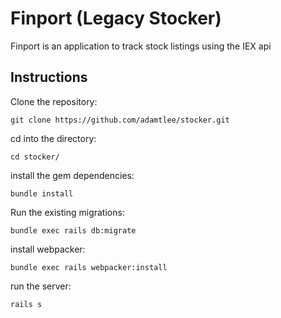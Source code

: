 # Finport (Legacy Stocker) 

Finport is an application to track stock listings using the IEX api

## Instructions
Clone the repository:   
```
git clone https://github.com/adamtlee/stocker.git
```
cd into the directory: 
```
cd stocker/
```
install the gem dependencies:
```
bundle install
```
Run the existing migrations:
```
bundle exec rails db:migrate
```
install webpacker:
```
bundle exec rails webpacker:install
```
run the server: 
```
rails s 
```